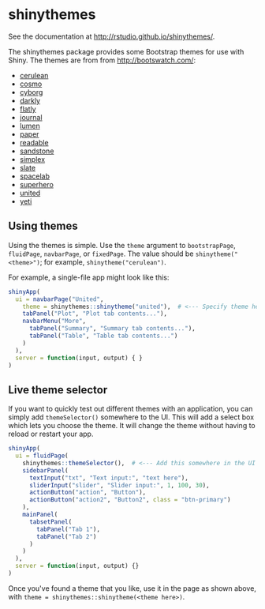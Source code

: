 shinythemes
===========

See the documentation at http://rstudio.github.io/shinythemes/.

The shinythemes package provides some Bootstrap themes for use with Shiny. The themes are from from http://bootswatch.com/:

* [cerulean](http://bootswatch.com/cerulean/)
* [cosmo](http://bootswatch.com/cosmo/)
* [cyborg](http://bootswatch.com/cyborg/)
* [darkly](http://bootswatch.com/darkly/)
* [flatly](http://bootswatch.com/flatly/)
* [journal](http://bootswatch.com/journal/)
* [lumen](http://bootswatch.com/lumen/)
* [paper](http://bootswatch.com/paper/)
* [readable](http://bootswatch.com/readable/)
* [sandstone](http://bootswatch.com/sandstone/)
* [simplex](http://bootswatch.com/simplex/)
* [slate](http://bootswatch.com/slate/)
* [spacelab](http://bootswatch.com/spacelab/)
* [superhero](http://bootswatch.com/superhero/)
* [united](http://bootswatch.com/united/)
* [yeti](http://bootswatch.com/yeti/)

## Using themes

Using the themes is simple. Use the `theme` argument to `bootstrapPage`, `fluidPage`, `navbarPage`, or `fixedPage`. The value should be `shinytheme("<theme>")`; for example, `shinytheme("cerulean")`.

For example, a single-file app might look like this:

```R
shinyApp(
  ui = navbarPage("United",
    theme = shinythemes::shinytheme("united"),  # <--- Specify theme here
    tabPanel("Plot", "Plot tab contents..."),
    navbarMenu("More",
      tabPanel("Summary", "Summary tab contents..."),
      tabPanel("Table", "Table tab contents...")
    )
  ),
  server = function(input, output) { }
)
```

## Live theme selector

If you want to quickly test out different themes with an application, you can simply add `themeSelector()` somewhere to the UI. This will add a select box which lets you choose the theme. It will change the theme without having to reload or restart your app.

```R
shinyApp(
  ui = fluidPage(
    shinythemes::themeSelector(),  # <--- Add this somewhere in the UI
    sidebarPanel(
      textInput("txt", "Text input:", "text here"),
      sliderInput("slider", "Slider input:", 1, 100, 30),
      actionButton("action", "Button"),
      actionButton("action2", "Button2", class = "btn-primary")
    ),
    mainPanel(
      tabsetPanel(
        tabPanel("Tab 1"),
        tabPanel("Tab 2")
      )
    )
  ),
  server = function(input, output) {}
)
```

Once you've found a theme that you like, use it in the page as shown above, with `theme = shinythemes::shinytheme(<theme here>)`.
